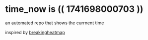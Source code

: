# time_now is (( 1741698000703 ))

an automated repo that shows the currnent time

inspired by [breakingheatmap](https://github.com/breakingheatmap/breakingheatmap)
